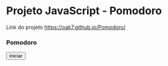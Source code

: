 # Projeto JavaScript - Pomodoro

Link do projeto https://oak7.github.io/Pomodoro/


<html lang="en">
<head>
    <meta charset="UTF-8">
    <meta http-equiv="X-UA-Compatible" content="IE=edge">
    <meta name="viewport" content="width=device-width, initial-scale=1.0">
    <link rel="stylesheet" href="contador.css"/>
    <script src="contador.js"></script>
    <title>Document</title>
</head>
<body>
    <article class="clock" id="clock">
        <h3>Pomodoro </h3>
        <div class="count">
            <div id="timer"></div>
        </div>
        <button id="botao">Iniciar</button>
    </article>
</body>
</html>





